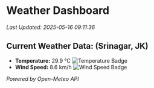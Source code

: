 
# Weather Dashboard

_Last Updated: 2025-05-16 09:11:36_

## Current Weather Data: (Srinagar, JK)
- **Temperature:** 29.9 °C ![Temperature Badge](https://img.shields.io/badge/Temperature-Medium%20Temp-green)
- **Wind Speed:** 8.6 km/h ![Wind Speed Badge](https://img.shields.io/badge/Wind%20Speed-Light%20Wind-blue)

*Powered by Open-Meteo API*
